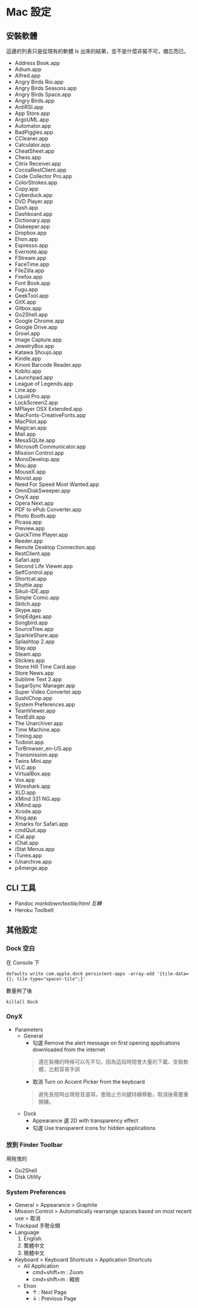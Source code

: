 # Mac 設定
## 安裝軟體
這邊的列表只是從現有的軟體 ls 出來的結果，並不是什麼非裝不可，備忘而已。

* Address Book.app
* Adium.app
* Alfred.app
* Angry Birds Rio.app
* Angry Birds Seasons.app
* Angry Birds Space.app
* Angry Birds.app
* AntiRSI.app
* App Store.app
* ArgoUML.app
* Automator.app
* BadPiggies.app
* CCleaner.app
* Calculator.app
* CheatSheet.app
* Chess.app
* Citrix Receiver.app
* CocoaRestClient.app
* Code Collector Pro.app
* ColorStrokes.app
* Copy.app
* Cyberduck.app
* DVD Player.app
* Dash.app
* Dashboard.app
* Dictionary.app
* Diskeeper.app
* Dropbox.app
* Ehon.app
* Espresso.app
* Evernote.app
* FStream.app
* FaceTime.app
* FileZilla.app
* Firefox.app
* Font Book.app
* Fugu.app
* GeekTool.app
* GitX.app
* Gitbox.app
* Go2Shell.app
* Google Chrome.app
* Google Drive.app
* Growl.app
* Image Capture.app
* JewelryBox.app
* Katawa Shoujo.app
* Kindle.app
* Kinoni Barcode Reader.app
* Kobito.app
* Launchpad.app
* League of Legends.app
* Line.app
* Liquid Pro.app
* LockScreen2.app
* MPlayer OSX Extended.app
* MacFonts-CreativeFonts.app
* MacPilot.app
* Magican.app
* Mail.app
* MesaSQLite.app
* Microsoft Communicator.app
* Mission Control.app
* MonoDevelop.app
* Mou.app
* MouseX.app
* Movist.app
* Need For Speed Most Wanted.app
* OmniDiskSweeper.app
* OnyX.app
* Opera Next.app
* PDF to ePub Converter.app
* Photo Booth.app
* Picasa.app
* Preview.app
* QuickTime Player.app
* Reeder.app
* Remote Desktop Connection.app
* RestClient.app
* Safari.app
* Second Life Viewer.app
* SelfControl.app
* Shortcat.app
* Shuttie.app
* Sikuli-IDE.app
* Simple Comic.app
* Skitch.app
* Skype.app
* SnipEdges.app
* Songbird.app
* SourceTree.app
* SparkleShare.app
* Splashtop 2.app
* Stay.app
* Steam.app
* Stickies.app
* Stone Hill Time Card.app
* Store News.app
* Sublime Text 2.app
* SugarSync Manager.app
* Super Video Converter.app
* SushiChop.app
* System Preferences.app
* TeamViewer.app
* TextEdit.app
* The Unarchiver.app
* Time Machine.app
* Timing.app
* Todoist.app
* TorBrowser_en-US.app
* Transmission.app
* Twins Mini.app
* VLC.app
* VirtualBox.app
* Vox.app
* Wireshark.app
* XLD.app
* XMind 331 NG.app
* XMind.app
* Xcode.app
* Xlog.app
* Xmarks for Safari.app
* cmdQuit.app
* iCal.app
* iChat.app
* iStat Menus.app
* iTunes.app
* iUnarchive.app
* p4merge.app

## CLI 工具
* Pandoc *markdown/textile/html 互轉*
* Heroku Toolbelt


## 其他設定
### Dock 空白
在 Console 下

    defaults write com.apple.dock persistent-apps -array-add '{tile-data={}; tile-type="spacer-tile";}'

數量夠了後

    killall Dock

### OnyX
* Parameters
  * General
    * 勾選 Remove the alert message on first opening applications downloaded from the internet
    > 還在裝機的時候可以先不勾，因為這段時間會大量的下載、安裝軟體，比較容易手誤
    * 取消 Turn on Accent Picker from the keyboard
    > 避免長按時出現發音選項，會阻止方向鍵持續移動，取消後需要重開機。
  * Dock
    * Appearance 選 2D with transparency effect
    * 勾選 Use transparent icons for hidden applications

### 放到 Finder Toolbar
用拖曳的

* Go2Shell
* Disk Utility

### System Preferences
* General > Appearance > Graphite
* Mission Control > Automatically rearrange spaces based on most recent use > 取消
* Trackpad 手勢全開
* Language
  1. English
  2. 繁體中文
  3. 簡體中文
* Keyboard > Keyboard Shortcuts > Application Shortcuts
  * All Application
    * cmd+shift+m : Zoom
    * cmd+shift+m : 縮放
  * Ehon
    * ↑ : Next Page
    * ↓ : Previous Page
